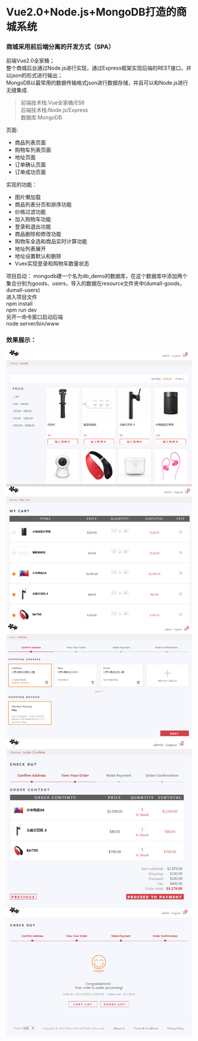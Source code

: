 # Vue2.0+Node.js+MongoDB打造的商城系统
### 商城采用前后端分离的开发方式（SPA）
前端Vue2.0全家桶；<br>
整个商城后台通过Node.js进行实现，通过Express框架实现后端的REST接口，并以json的形式进行输出；<br>
MongoDB以最常用的数据传输格式json进行数据存储，并且可以和Node.js进行无缝集成.<br>

> 前端技术栈:Vue全家桶/ES6<br>
> 后端技术栈:Node.js/Express<br>
> 数据库:MongoDB<br>

页面:
- 商品列表页面
- 购物车列表页面
- 地址页面
- 订单确认页面
- 订单成功页面

实现的功能：
- 图片懒加载
- 商品列表分页和排序功能
- 价格过滤功能
- 加入购物车功能
- 登录和退出功能
- 商品删除和修改功能
- 购物车全选和商品实时计算功能
- 地址列表展开
- 地址设置默认和删除
- Vuex实现登录和购物车数量状态

项目启动：
mongodb建一个名为db_demo的数据库，在这个数据库中添加两个集合分别为goods、users，导入的数据在resource文件夹中(dumall-goods，dumall-users)<br>
进入项目文件<br>
npm install <br>
npm run dev<br>
另开一命令窗口启动后端<br>
node server/bin/www<br>
### 效果展示：
![1](https://raw.githubusercontent.com/wonderfulshan/vue2.0-shoppingMall/master/static/result1.PNG)
![2](https://raw.githubusercontent.com/wonderfulshan/vue2.0-shoppingMall/master/static/result2.PNG)
![3](https://raw.githubusercontent.com/wonderfulshan/vue2.0-shoppingMall/master/static/result3.PNG)
![4](https://raw.githubusercontent.com/wonderfulshan/vue2.0-shoppingMall/master/static/result4.PNG)
![5](https://raw.githubusercontent.com/wonderfulshan/vue2.0-shoppingMall/master/static/result5.PNG)
